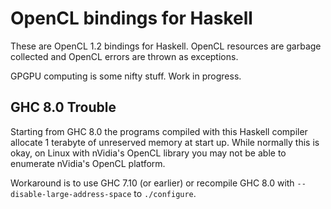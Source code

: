 OpenCL bindings for Haskell
===========================

These are OpenCL 1.2 bindings for Haskell. OpenCL resources are garbage
collected and OpenCL errors are thrown as exceptions.

GPGPU computing is some nifty stuff. Work in progress.

GHC 8.0 Trouble
---------------

Starting from GHC 8.0 the programs compiled with this Haskell compiler allocate
1 terabyte of unreserved memory at start up. While normally this is okay, on
Linux with nVidia's OpenCL library you may not be able to enumerate nVidia's
OpenCL platform.

Workaround is to use GHC 7.10 (or earlier) or recompile GHC 8.0 with
`--disable-large-address-space` to `./configure`.

